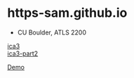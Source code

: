 # https-sam.github.io
- CU Boulder, ATLS 2200 


[ica3](https://https-sam.github.io/ica3/index.html) <br/>
[ica3-part2](https://https-sam.github.io/ica3-part2/index.html)

[Demo](https://https-sam.github.io/index.html)
